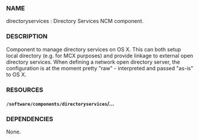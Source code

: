 ### NAME

directoryservices : Directory Services NCM component.

### DESCRIPTION

Component to manage directory services on OS X. This can both setup local directory (e.g. for MCX purposes) and provide linkage to external open directory services. When defining a network open directory server, the configuration is at the moment pretty "raw" - interpreted and passed "as-is" to OS X.

### RESOURCES

#### `/software/components/directoryservices`/...

### DEPENDENCIES

None.

